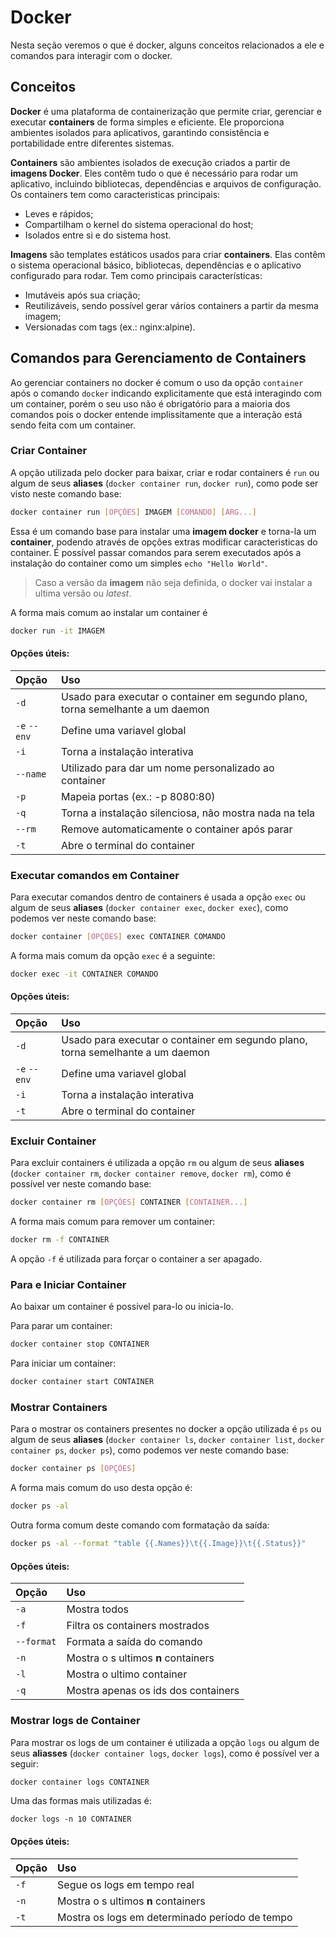 # Docker
Nesta seção veremos o que é docker, alguns conceitos relacionados a ele e comandos para interagir com o docker.

## Conceitos
**Docker** é uma plataforma de containerização que permite criar, gerenciar e executar **containers** de forma simples e eficiente. Ele proporciona ambientes isolados para aplicativos, garantindo consistência e portabilidade entre diferentes sistemas.

**Containers** são ambientes isolados de execução criados a partir de **imagens Docker**. Eles contêm tudo o que é necessário para rodar um aplicativo, incluindo bibliotecas, dependências e arquivos de configuração. Os containers tem como caracteristicas principais:
- Leves e rápidos;
- Compartilham o kernel do sistema operacional do host;
- Isolados entre si e do sistema host.

**Imagens** são templates estáticos usados para criar **containers**. Elas contêm o sistema operacional básico, bibliotecas, dependências e o aplicativo configurado para rodar. Tem como principais características:
- Imutáveis após sua criação;
- Reutilizáveis, sendo possível gerar vários containers a partir da mesma imagem;
- Versionadas com tags (ex.: nginx:alpine).

## Comandos para Gerenciamento de Containers
Ao gerenciar containers no docker é comum o uso da opção `container` após o comando `docker` indicando explicitamente que está interagindo com um container, porém o seu uso não é obrigatório para a maioria dos comandos pois o docker entende implissitamente que a interação está sendo feita com um container.

### Criar Container
A opção utilizada pelo docker para baixar, criar e rodar containers é `run` ou algum de seus **aliases** (`docker container run`, `docker run`), como pode ser visto neste comando base:
```bash
docker container run [OPÇÕES] IMAGEM [COMANDO] [ARG...]
```

Essa é um comando base para instalar uma **imagem docker** e torna-la um **container**, podendo através de opções extras modificar caracteristicas do container. É possível passar comandos para serem executados após a instalação do container como um simples `echo "Hello World"`.

> Caso a versão da **imagem** não seja definida, o docker vai instalar a ultima versão ou *latest*.

A forma mais comum ao instalar um container é 
```bash
docker run -it IMAGEM
```

#### Opções úteis:
| Opção        | Uso                                                                            |
| :----------- | :----------------------------------------------------------------------------- |
| `-d`         | Usado para executar o container em segundo plano, torna semelhante a um daemon |
| `-e` `--env` | Define uma variavel global                                                     |
| `-i`         | Torna a instalação interativa                                                  |
| `--name`     | Utilizado para dar um nome personalizado ao container                          |
| `-p`         | Mapeia portas (ex.: -p 8080:80)                                                |
| `-q`         | Torna a instalação silenciosa, não mostra nada na tela                         |
| `--rm`       | Remove automaticamente o container após parar                                  |
| `-t`         | Abre o terminal do container                                                   |


### Executar comandos em Container
Para executar comandos dentro de containers é usada a opção `exec` ou algum de seus **aliases** (`docker container exec`, `docker exec`), como podemos ver neste comando base:
```bash
docker container [OPÇÔES] exec CONTAINER COMANDO
```

A forma mais comum da opção `exec` é a seguinte:
```bash
docker exec -it CONTAINER COMANDO
```

#### Opções úteis:
| Opção        | Uso                                                                            |
| :----------- | :----------------------------------------------------------------------------- |
| `-d`         | Usado para executar o container em segundo plano, torna semelhante a um daemon |
| `-e` `--env` | Define uma variavel global                                                     |
| `-i`         | Torna a instalação interativa                                                  |
| `-t`         | Abre o terminal do container                                                   |


### Excluir Container
Para excluir containers é utilizada a opção `rm` ou algum de seus **aliases** (`docker container rm`, `docker container remove`, `docker rm`), como é possível ver neste comando base:
```bash
docker container rm [OPÇÕES] CONTAINER [CONTAINER...]
```

A forma mais comum para remover um container:
```bash
docker rm -f CONTAINER
```
A opção `-f` é utilizada para forçar o container a ser apagado.


### Para e Iniciar Container
Ao baixar um container é possivel para-lo ou inicia-lo.

Para parar um container:
```bash
docker container stop CONTAINER
```

Para iniciar um container:
```bash
docker container start CONTAINER
```

### Mostrar Containers
Para o mostrar os containers presentes no docker a opção utilizada é `ps` ou algum de seus **aliases** (`docker container ls`, `docker container list`, `docker container ps`, `docker ps`), como podemos ver neste comando base:
```bash
docker container ps [OPÇÕES]
```

A forma mais comum do uso desta opção é:
```bash
docker ps -al
```

Outra forma comum deste comando com formatação da saída:
```bash
docker ps -al --format "table {{.Names}}\t{{.Image}}\t{{.Status}}"
```

#### Opções úteis:
| Opção      | Uso                                 |
| :--------- | :---------------------------------- |
| `-a`       | Mostra todos                        |
| `-f`       | Filtra os containers mostrados      |
| `--format` | Formata a saída do comando          |
| `-n`       | Mostra o s ultimos **n** containers |
| `-l`       | Mostra o ultimo container           |
| `-q`       | Mostra apenas os ids dos containers |


### Mostrar logs de Container
Para mostrar os logs de um container é utilizada a opção `logs` ou algum de seus **aliasses** (`docker container logs`, `docker logs`), como é possível ver a seguir:
```bash
docker container logs CONTAINER
```

Uma das formas mais utilizadas é:
```
docker logs -n 10 CONTAINER
```

#### Opções úteis:
| Opção | Uso                                            |
| :---- | :--------------------------------------------- |
| `-f`  | Segue os logs em tempo real                    |
| `-n`  | Mostra o s ultimos **n** containers            |
| `-t`  | Mostra os logs em determinado período de tempo |
